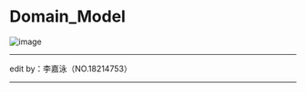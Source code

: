 #  Domain_Model
![image](https://github.com/resisterdkdk/newhug/blob/master/img/domain_img.png)<br>
***
edit by：李嘉泳（NO.18214753）
***
